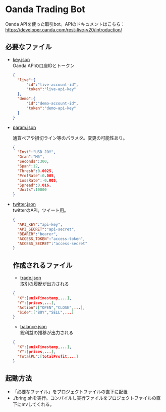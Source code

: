 # Oanda Trading Bot

Oanda APIを使った取引bot。APIのドキュメントはこちら：  
https://developer.oanda.com/rest-live-v20/introduction/

## 必要なファイル
- <u>key.json</u>  
  Oanda APIの口座IDとトークン

  ```json
  {
    "live":{
        "id":"live-account-id",
        "token":"live-api-key"
    },
    "demo":{
        "id":"demo-account-id",
        "token":"demo-api-key"
    }
  }
  ```

- <u>param.json</u>  

  通貨ペアや損切ライン等のパラメタ。変更の可能性あり。
  ```json
  {
    "Inst":"USD_JOY",
    "Gran":"M5",
    "Seconds":300,
    "Span":12,
    "Thresh":0.0025,
    "ProfRate":0.005,
    "LossRate":-0.005,
    "Spread":0.016,
    "Units":10000
  }
  ```

- <u>twitter.json</u>  
  twitterのAPI。ツイート用。
  ```json
  {
    "API_KEY":"api-key",
    "API_SECRET":"api-secret",
    "BEARER":"bearer",
    "ACCESS_TOKEN":"access-token",
    "ACCESS_SECRET":"access-secret"
  }
  ```
  
  ## 作成されるファイル

  - <u>trade.json</u>  
    取引の履歴が出力される
  ```json
  {
    "X":[unixTimestamp,...],
    "Y":[prices,...],
    "Action":["OPEN","CLOSE",...],
    "Side":["BUY","SELL",...]
  }
  ```

  - <u>balance.json</u>  
    総利益の推移が出力される
  ```json
  {
    "X":[unixTimestamp,...],
    "Y":[prices,...],
    "TotalPL":[totalProfit,...]
  }
  ```

## 起動方法

- 「必要なファイル」をプロジェクトファイルの直下に配置
- ./bring.shを実行。コンパイルし実行ファイルをプロジェクトファイルの直下にmvしてくれる。
